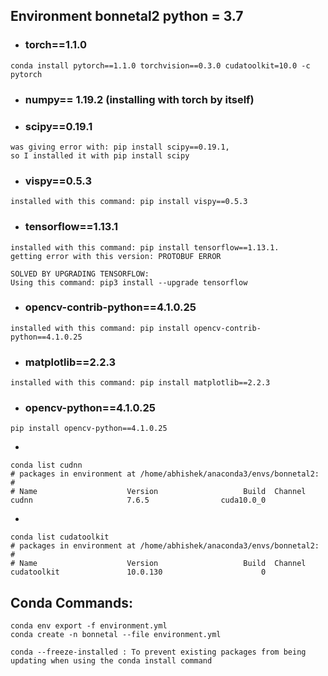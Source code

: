 ## Environment bonnetal2 python = 3.7
- ### torch==1.1.0
```
conda install pytorch==1.1.0 torchvision==0.3.0 cudatoolkit=10.0 -c pytorch
```
- ### numpy== 1.19.2 (installing with torch by itself)

- ### scipy==0.19.1

```
was giving error with: pip install scipy==0.19.1,
so I installed it with pip install scipy

```
- ### vispy==0.5.3
```
installed with this command: pip install vispy==0.5.3
```

- ### tensorflow==1.13.1
```
installed with this command: pip install tensorflow==1.13.1.
getting error with this version: PROTOBUF ERROR

SOLVED BY UPGRADING TENSORFLOW:
Using this command: pip3 install --upgrade tensorflow

```

- ### opencv-contrib-python==4.1.0.25
```
installed with this command: pip install opencv-contrib-python==4.1.0.25
```
- ###  matplotlib==2.2.3
```
installed with this command: pip install matplotlib==2.2.3
```

- ### opencv-python==4.1.0.25
```
pip install opencv-python==4.1.0.25
```

- 
```
conda list cudnn
# packages in environment at /home/abhishek/anaconda3/envs/bonnetal2:
#
# Name                    Version                   Build  Channel
cudnn                     7.6.5                cuda10.0_0 
```

-


```
conda list cudatoolkit
# packages in environment at /home/abhishek/anaconda3/envs/bonnetal2:
#
# Name                    Version                   Build  Channel
cudatoolkit               10.0.130                      0 
```


##  Conda Commands:

```
conda env export -f environment.yml
conda create -n bonnetal --file environment.yml

conda --freeze-installed : To prevent existing packages from being updating when using the conda install command

```